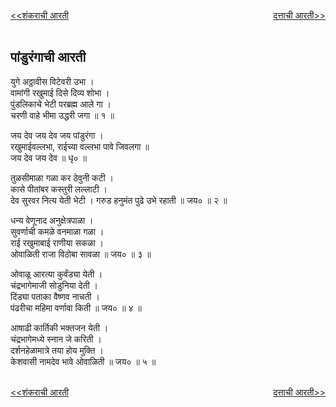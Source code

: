 <a href="/ganapati-aaratyaa/शंकराची%20आरती.html" style="float: left;"><<शंकराची आरती</a><a href="/ganapati-aaratyaa/दत्ताची आरती.html" style="float: right;">दत्ताची आरती>></a>  

<br />
<br />

पांडुरंगाची आरती 
------------
युगे अठ्ठावीस विटेवरी उभा ।  
वामांगी रखुमाई दिसे दिव्य शोभा ।  
पुंडलिकाचे भेटी परब्रह्म आले गा ।  
चरणी वाहे भीमा उद्धरी जगा ॥ १ ॥  
  
जय देव जय देव जय पांडुरंगा ।  
रखुमाईवल्लभा, राईच्या वल्लभा पावे जिवलगा ॥  
जय देव जय देव ॥ धृ० ॥  
  
तुळसीमाळा गळा कर ठेवुनी कटी ।  
कासे पीतांबर कस्तुरी लल्लाटी ।  
देव सुरवर नित्य येती भेटी । गरुड हनुमंत पुढे उभे रहाती ॥ जय० ॥ २ ॥  

धन्य वेणूनाद अनुक्षेत्रपाळा ।  
सुवर्णाची कमळे वनमाळा गळा ।  
राई रखुमाबाई राणीया सकळा ।  
ओवाळिती राजा विठोबा सावळा ॥ जय० ॥ ३ ॥  
  
ओवाळू आरत्या कुर्वंड्या येती ।  
चंद्रभागेमाजी सोडुनिया देती ।  
दिंड्या पताका वैष्णव नाचती ।  
पंढरीचा महिमा वर्णावा किती ॥ जय० ॥ ४ ॥  
  
आषाढी कार्तिकी भक्तजन येती ।  
चंद्रभागेमध्ये स्नान जे करिती ।  
दर्शनहेळामात्रे तया होय मुक्ति ।  
केशवासी नामदेव भावे ओवाळिती ॥ जय० ॥ ५ ॥  

<br />
<a href="/ganapati-aaratyaa/शंकराची%20आरती.html" style="float: left;"><<शंकराची आरती</a><a href="/ganapati-aaratyaa/दत्ताची आरती.html" style="float: right;">दत्ताची आरती>></a>
